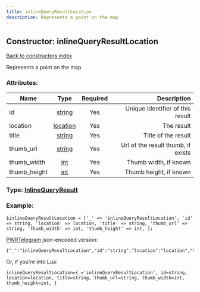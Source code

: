 ```yaml
---
title: inlineQueryResultLocation
description: Represents a point on the map
---
```

## Constructor: inlineQueryResultLocation  
[Back to constructors index](index.md)



Represents a point on the map

### Attributes:

| Name     |    Type       | Required | Description |
|----------|:-------------:|:--------:|------------:|
|id|[string](../types/string.md) | Yes|Unique identifier of this result|
|location|[location](../types/location.md) | Yes|The result|
|title|[string](../types/string.md) | Yes|Title of the result|
|thumb\_url|[string](../types/string.md) | Yes|Url of the result thumb, if exists|
|thumb\_width|[int](../types/int.md) | Yes|Thumb width, if known|
|thumb\_height|[int](../types/int.md) | Yes|Thumb height, if known|



### Type: [InlineQueryResult](../types/InlineQueryResult.md)


### Example:

```
$inlineQueryResultLocation = ['_' => 'inlineQueryResultLocation', 'id' => string, 'location' => location, 'title' => string, 'thumb_url' => string, 'thumb_width' => int, 'thumb_height' => int, ];
```  

[PWRTelegram](https://pwrtelegram.xyz) json-encoded version:

```
{"_":"inlineQueryResultLocation","id":"string","location":"location","title":"string","thumb_url":"string","thumb_width":"int","thumb_height":"int"}
```


Or, if you're into Lua:  


```
inlineQueryResultLocation={_='inlineQueryResultLocation', id=string, location=location, title=string, thumb_url=string, thumb_width=int, thumb_height=int, }

```



